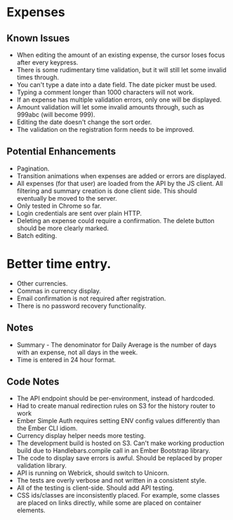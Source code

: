 # Expenses

## Known Issues

* When editing the amount of an existing expense, the cursor loses focus after every keypress.
* There is some rudimentary time validation, but it will still let some invalid times through.
* You can't type a date into a date field. The date picker must be used.
* Typing a comment longer than 1000 characters will not work.
* If an expense has multiple validation errors, only one will be displayed.
* Amount validation will let some invalid amounts through, such as 999abc (will become 999).
* Editing the date doesn't change the sort order.
* The validation on the registration form needs to be improved.

## Potential Enhancements

* Pagination.
* Transition animations when expenses are added or errors are displayed.
* All expenses (for that user) are loaded from the API by the JS client. All filtering and summary creation is done client side. This should eventually be moved to the server.
* Only tested in Chrome so far.
* Login credentials are sent over plain HTTP.
* Deleting an expense could require a confirmation. The delete button should be more clearly marked.
* Batch editing.
# Better time entry.
* Other currencies.
* Commas in currency display. 
* Email confirmation is not required after registration.
* There is no password recovery functionality.

## Notes

* Summary - The denominator for Daily Average is the number of days with an expense, not all days in the week.
* Time is entered in 24 hour format.

## Code Notes

* The API endpoint should be per-environment, instead of hardcoded.
* Had to create manual redirection rules on S3 for the history router to work
* Ember Simple Auth requires setting ENV config values differently than the Ember CLI idiom.
* Currency display helper needs more testing.
* The development build is hosted on S3. Can't make working production build due to Handlebars.compile call in an Ember Bootstrap library.
* The code to display save errors is awful. Should be replaced by proper validation library.
* API is running on Webrick, should switch to Unicorn.
* The tests are overly verbose and not written in a consistent style.
* All of the testing is client-side. Should add API testing.
* CSS ids/classes are inconsistently placed. For example, some classes are placed on links directly, while some are placed on container elements.